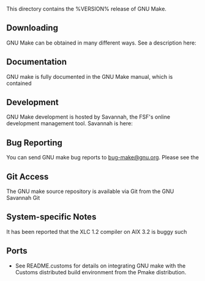 This directory contains the %VERSION% release of GNU Make.

Downloading
-----------

GNU Make can be obtained in many different ways.  See a description here:

Documentation
-------------

GNU make is fully documented in the GNU Make manual, which is contained

Development
-----------

GNU Make development is hosted by Savannah, the FSF's online development
management tool.  Savannah is here:

 
Bug Reporting
-------------

You can send GNU make bug reports to <bug-make@gnu.org>.  Please see the

Git Access
----------

The GNU make source repository is available via Git from the GNU Savannah Git

System-specific Notes
---------------------

It has been reported that the XLC 1.2 compiler on AIX 3.2 is buggy such

Ports
-----

  - See README.customs for details on integrating GNU make with the
    Customs distributed build environment from the Pmake distribution.

 
